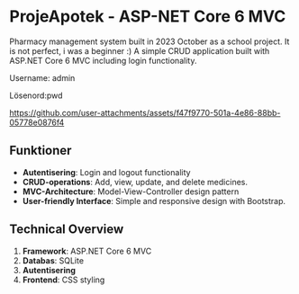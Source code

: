 # ProjeApotek - ASP-NET Core 6 MVC

Pharmacy management system built in 2023 October as a school project. It is not perfect, i was a beginner :) 
A simple CRUD application built with ASP.NET Core 6 MVC including login functionality. 

Username: admin 

Lösenord:pwd

https://github.com/user-attachments/assets/f47f9770-501a-4e86-88bb-05778e0876f4

## Funktioner

- **Autentisering**: Login and logout functionality
- **CRUD-operations**: Add, view, update, and delete medicines.
- **MVC-Architecture**: Model-View-Controller design pattern
- **User-friendly Interface**: Simple and responsive design with Bootstrap.

## Technical Overview

1. **Framework**: ASP.NET Core 6 MVC
2. **Databas**: SQLite
3. **Autentisering**
4. **Frontend**: CSS styling
